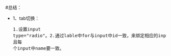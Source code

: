 #总结：
* 1、tab切换：<br/><pre>1.设置input type="radio"。2.通过lable中for与input中id一致，来绑定相应的input。3.input中name不可省略，
且每<br/>个input中name要一致。
